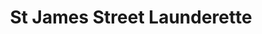 ---
title: "St James Street Launderette"
url: /kings-lynn/st-james-street-launderette/
shop: Wäscherei
---